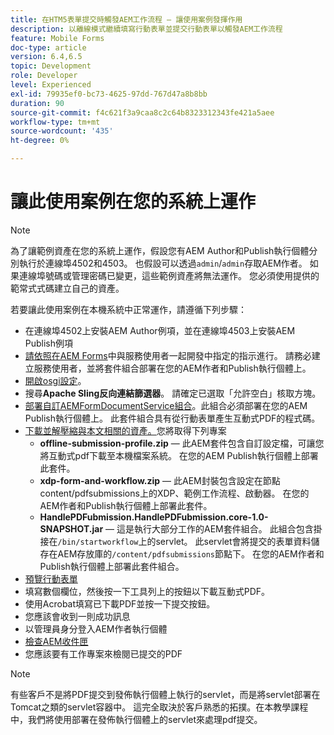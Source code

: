 ```yaml
---
title: 在HTM5表單提交時觸發AEM工作流程 — 讓使用案例發揮作用
description: 以離線模式繼續填寫行動表單並提交行動表單以觸發AEM工作流程
feature: Mobile Forms
doc-type: article
version: 6.4,6.5
topic: Development
role: Developer
level: Experienced
exl-id: 79935ef0-bc73-4625-97dd-767d47a8b8bb
duration: 90
source-git-commit: f4c621f3a9caa8c2c64b8323312343fe421a5aee
workflow-type: tm+mt
source-wordcount: '435'
ht-degree: 0%

---
```


# 讓此使用案例在您的系統上運作

>[!NOTE]
>
>為了讓範例資產在您的系統上運作，假設您有AEM Author和Publish執行個體分別執行於連線埠4502和4503。 也假設可以透過`admin`/`admin`存取AEM作者。 如果連線埠號碼或管理密碼已變更，這些範例資產將無法運作。 您必須使用提供的範常式式碼建立自己的資產。

若要讓此使用案例在本機系統中正常運作，請遵循下列步驟：

* 在連線埠4502上安裝AEM Author例項，並在連線埠4503上安裝AEM Publish例項
* [請依照在AEM Forms](https://experienceleague.adobe.com/docs/experience-manager-learn/forms/adaptive-forms/service-user-tutorial-develop.html)中與服務使用者一起開發中指定的指示進行。 請務必建立服務使用者，並將套件組合部署在您的AEM作者和Publish執行個體上。
* [開啟osgi設定](http://localhost:4503/system/console/configMgr)。
* 搜尋&#x200B;**Apache Sling反向連結篩選器**。 請確定已選取「允許空白」核取方塊。
* [部署自訂AEMFormDocumentService組合](/help/forms/assets/common-osgi-bundles/AEMFormsDocumentServices.core-1.0-SNAPSHOT.jar)。此組合必須部署在您的AEM Publish執行個體上。 此套件組合具有從行動表單產生互動式PDF的程式碼。
* [下載並解壓縮與本文相關的資產。](assets/offline-pdf-submission-assets.zip)您將取得下列專案
   * **offline-submission-profile.zip** — 此AEM套件包含自訂設定檔，可讓您將互動式pdf下載至本機檔案系統。 在您的AEM Publish執行個體上部署此套件。
   * **xdp-form-and-workflow.zip** — 此AEM封裝包含設定在節點content/pdfsubmissions上的XDP、範例工作流程、啟動器。 在您的AEM作者和Publish執行個體上部署此套件。
   * **HandlePDFubmission.HandlePDFubmission.core-1.0-SNAPSHOT.jar** — 這是執行大部分工作的AEM套件組合。 此組合包含掛接在`/bin/startworkflow`上的servlet。 此servlet會將提交的表單資料儲存在AEM存放庫的`/content/pdfsubmissions`節點下。 在您的AEM作者和Publish執行個體上部署此套件組合。
* [預覽行動表單](http://localhost:4503/content/dam/formsanddocuments/testsubmision.xdp/jcr:content)
* 填寫數個欄位，然後按一下工具列上的按鈕以下載互動式PDF。
* 使用Acrobat填寫已下載PDF並按一下提交按鈕。
* 您應該會收到一則成功訊息
* 以管理員身分登入AEM作者執行個體
* [檢查AEM收件匣](http://localhost:4502/aem/inbox)
* 您應該要有工作專案來檢閱已提交的PDF

>[!NOTE]
>
>有些客戶不是將PDF提交到發佈執行個體上執行的servlet，而是將servlet部署在Tomcat之類的servlet容器中。 這完全取決於客戶熟悉的拓撲。在本教學課程中，我們將使用部署在發佈執行個體上的servlet來處理pdf提交。
